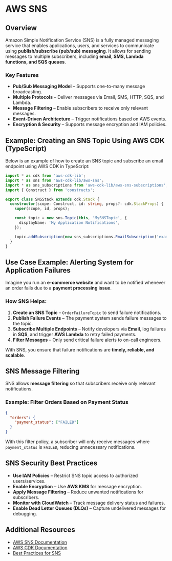 # AWS SNS

## Overview
Amazon Simple Notification Service (SNS) is a fully managed messaging service that enables applications, users, and services to communicate using **publish/subscribe (pub/sub) messaging**. It allows for sending messages to multiple subscribers, including **email, SMS, Lambda functions, and SQS queues**.

### Key Features
- **Pub/Sub Messaging Model** – Supports one-to-many message broadcasting.
- **Multiple Protocols** – Deliver messages via Email, SMS, HTTP, SQS, and Lambda.
- **Message Filtering** – Enable subscribers to receive only relevant messages.
- **Event-Driven Architecture** – Trigger notifications based on AWS events.
- **Encryption & Security** – Supports message encryption and IAM policies.

## Example: Creating an SNS Topic Using AWS CDK (TypeScript)
Below is an example of how to create an SNS topic and subscribe an email endpoint using AWS CDK in TypeScript:

```typescript
import * as cdk from 'aws-cdk-lib';
import * as sns from 'aws-cdk-lib/aws-sns';
import * as sns_subscriptions from 'aws-cdk-lib/aws-sns-subscriptions';
import { Construct } from 'constructs';

export class SNSStack extends cdk.Stack {
  constructor(scope: Construct, id: string, props?: cdk.StackProps) {
    super(scope, id, props);

    const topic = new sns.Topic(this, 'MySNSTopic', {
      displayName: 'My Application Notifications',
    });

    topic.addSubscription(new sns_subscriptions.EmailSubscription('example@example.com'));
  }
}
```

## Use Case Example: Alerting System for Application Failures
Imagine you run an **e-commerce website** and want to be notified whenever an order fails due to a **payment processing issue**.

### How SNS Helps:
1. **Create an SNS Topic** – `OrderFailureTopic` to send failure notifications.
2. **Publish Failure Events** – The payment system sends failure messages to the topic.
3. **Subscribe Multiple Endpoints** – Notify developers via **Email**, log failures in **SQS**, and trigger **AWS Lambda** to retry failed payments.
4. **Filter Messages** – Only send critical failure alerts to on-call engineers.

With SNS, you ensure that failure notifications are **timely, reliable, and scalable**.

## SNS Message Filtering
SNS allows **message filtering** so that subscribers receive only relevant notifications.

### Example: Filter Orders Based on Payment Status
```json
{
  "orders": {
    "payment_status": ["FAILED"]
  }
}
```
With this filter policy, a subscriber will only receive messages where `payment_status` is `FAILED`, reducing unnecessary notifications.

## SNS Security Best Practices
- **Use IAM Policies** – Restrict SNS topic access to authorized users/services.
- **Enable Encryption** – Use **AWS KMS** for message encryption.
- **Apply Message Filtering** – Reduce unwanted notifications for subscribers.
- **Monitor with CloudWatch** – Track message delivery status and failures.
- **Enable Dead Letter Queues (DLQs)** – Capture undelivered messages for debugging.

## Additional Resources
- [AWS SNS Documentation](https://docs.aws.amazon.com/sns/latest/dg/welcome.html)
- [AWS CDK Documentation](https://docs.aws.amazon.com/cdk/latest/guide/home.html)
- [Best Practices for SNS](https://docs.aws.amazon.com/sns/latest/dg/sns-best-practices.html)

